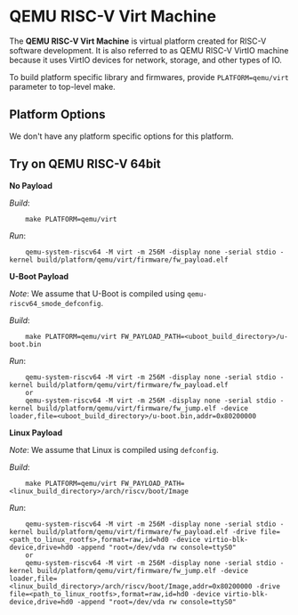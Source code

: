 QEMU RISC-V Virt Machine
========================

The **QEMU RISC-V Virt Machine** is virtual platform created
for RISC-V software development. It is also referred to as
QEMU RISC-V VirtIO machine because it uses VirtIO devices
for network, storage, and other types of IO.

To build platform specific library and firmwares, provide
`PLATFORM=qemu/virt` parameter to top-level make.

Platform Options
----------------

We don't have any platform specific options for this platform.

Try on QEMU RISC-V 64bit
------------------------

**No Payload**

*Build*:
```
    make PLATFORM=qemu/virt
```
*Run*:
```
    qemu-system-riscv64 -M virt -m 256M -display none -serial stdio -kernel build/platform/qemu/virt/firmware/fw_payload.elf
```

**U-Boot Payload**

*Note*: We assume that U-Boot is compiled using `qemu-riscv64_smode_defconfig`.

*Build*:
```
    make PLATFORM=qemu/virt FW_PAYLOAD_PATH=<uboot_build_directory>/u-boot.bin
```
*Run*:
```
    qemu-system-riscv64 -M virt -m 256M -display none -serial stdio -kernel build/platform/qemu/virt/firmware/fw_payload.elf
    or
    qemu-system-riscv64 -M virt -m 256M -display none -serial stdio -kernel build/platform/qemu/virt/firmware/fw_jump.elf -device loader,file=<uboot_build_directory>/u-boot.bin,addr=0x80200000
```

**Linux Payload**

*Note*: We assume that Linux is compiled using `defconfig`.

*Build*:
```
    make PLATFORM=qemu/virt FW_PAYLOAD_PATH=<linux_build_directory>/arch/riscv/boot/Image
```
*Run*:
```
    qemu-system-riscv64 -M virt -m 256M -display none -serial stdio -kernel build/platform/qemu/virt/firmware/fw_payload.elf -drive file=<path_to_linux_rootfs>,format=raw,id=hd0 -device virtio-blk-device,drive=hd0 -append "root=/dev/vda rw console=ttyS0"
    or
    qemu-system-riscv64 -M virt -m 256M -display none -serial stdio -kernel build/platform/qemu/virt/firmware/fw_jump.elf -device loader,file=<linux_build_directory>/arch/riscv/boot/Image,addr=0x80200000 -drive file=<path_to_linux_rootfs>,format=raw,id=hd0 -device virtio-blk-device,drive=hd0 -append "root=/dev/vda rw console=ttyS0"
```